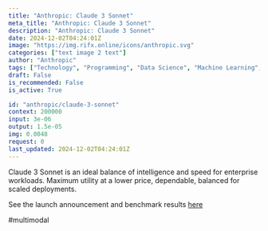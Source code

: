 ```yaml
---
title: "Anthropic: Claude 3 Sonnet"
meta_title: "Anthropic: Claude 3 Sonnet"
description: "Anthropic: Claude 3 Sonnet"
date: 2024-12-02T04:24:01Z
image: "https://img.rifx.online/icons/anthropic.svg"
categories: ["text image 2 text"]
author: "Anthropic"
tags: ["Technology", "Programming", "Data Science", "Machine Learning", "Generative AI"]
draft: False
is_recommended: False
is_active: True

id: "anthropic/claude-3-sonnet"
context: 200000
input: 3e-06
output: 1.5e-05
img: 0.0048
request: 0
last_updated: 2024-12-02T04:24:01Z
---
```


Claude 3 Sonnet is an ideal balance of intelligence and speed for enterprise workloads. Maximum utility at a lower price, dependable, balanced for scaled deployments.

See the launch announcement and benchmark results [here](https://www.anthropic.com/news/claude-3-family)

#multimodal

